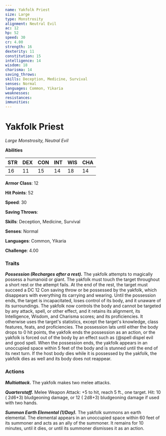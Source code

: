 ```yaml
---
name: Yakfolk Priest
size: Large
type: Monstrosity
alignment: Neutral Evil
ac: 12
hp: 52
speed: 30
cr: 4.00
strength: 16
dexterity: 11
constitution: 15
intelligence: 14
wisdom: 18
charisma: 14
saving_throws: 
skills: Deception, Medicine, Survival
senses: Normal
languages: Common, Yikaria
weaknesses:
resistances:
immunities:
---
```


# Yakfolk Priest

*Large Monstrosity, Neutral Evil*

**Abilities**

| STR | DEX | CON | INT | WIS | CHA |
| --- | --- | --- | --- | --- | --- |
| 16 | 11 | 15 | 14 | 18 | 14 |

**Armor Class**: 12

**Hit Points**: 52

**Speed**: 30

**Saving Throws**: 

**Skills**: Deception, Medicine, Survival

**Senses**: Normal

**Languages**: Common, Yikaria

**Challenge**: 4.00


### Traits
***Possession (Recharges after a rest).*** The yakfolk attempts to magically possess a humanoid or giant. The yakfolk must touch the target throughout a short rest or the attempt fails. At the end of the rest, the target must succeed a DC 12 Con saving throw or be possessed by the yakfolk, which disappears with everything its carrying and wearing. Until the possession ends, the target is incapacitated, loses control of its body, and it unaware of its surroundings. The yakfolk now controls the body and cannot be targeted by any attack, spell, or other effect, and it retains its alignment, its Intelligence, Wisdom, and Charisma scores; and its proficiencies. It otherwise uses the target's statistics, except the target's knowledge, class features, feats, and proficiencies. The possession lats until either the body drops to 0 hit points, the yakfolk ends the possession as an action, or the yakfolk is forced out of the body by an effect such as {@spell dispel evil and good spell. When the possession ends, the yakfolk appears in an unoccupied space within 5 feet of the body and is stunned until the end of its next turn. If the host body dies while it is possessed by the yakfolk, the yakfolk dies as well and its body does not reappear.


### Actions
***Multiattack.*** The yakfolk makes two melee attacks.

***Quarterstaff.*** Melee Weapon Attack:  +5 to hit, reach 5 ft., one target. Hit: 10 ( 2d6+3) bludgeoning damage, or 12 ( 2d8+3) bludgeoning damage if used with two hands.

***Summon Earth Elemental (1/Day).*** The yakfolk summons an earth elemental. The elemental appears in an unoccupied space within 60 feet of its summoner and acts as an ally of the summoner. It remains for 10 minutes, until it dies, or until its summoner dismisses it as an action.

